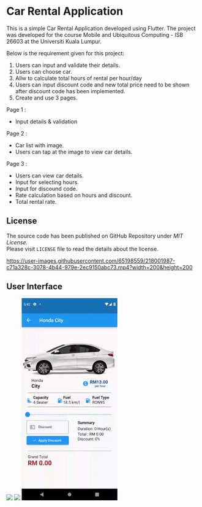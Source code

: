 
# Car Rental Application

This is a simple Car Rental Application developed using Flutter. The project was developed for the course Mobile and Ubiquitous Computing - ISB 26603 at the Universiti Kuala Lumpur.

Below is the requirement given for this project:
1. Users can input and validate their details.
2. Users can choose car.
3. Allw to calculate total hours of rental per hour/day
4. Users can input discount code and new total price need to be shown after discount code has been implemented.
5. Create and use 3 pages.<br>

Page 1 :<br>
- Input details & validation<br>

Page 2 :<br>
- Car list with image.
- Users can tap at the image to view car details.

Page 3 :<br>
- Users can view car details.
- Input for selecting hours.
- Input for discound code.
- Rate calculation based on hours and discount.
- Total rental rate.

## License

The source code has been published on GitHub Repository under  _MIT License_.  
Please visit  `LICENSE`  file to read the details about the license.

https://user-images.githubusercontent.com/65198559/218001987-c71a328c-3078-4b44-979e-2ec9150abc73.mp4?width=200&height=200


## User Interface


<img src="https://user-images.githubusercontent.com/65198559/218007626-44af06c2-1025-4a31-afac-003a42e82caf.gif" width=250>  <img src="https://raw.githubusercontent.com/iamashraff/Car_Rental_Application/main/img/Page 2.gif?token=GHSAT0AAAAAAB5ZMXGIQCRL2BJIOG4RP6EGY7F42EQ" width=250> <img src="https://raw.githubusercontent.com/iamashraff/Car_Rental_Application/main/img/Page%203.gif?token=GHSAT0AAAAAAB5ZMXGIHO6T6HVFXE5FAZTYY7F5CLQ" width=250>

